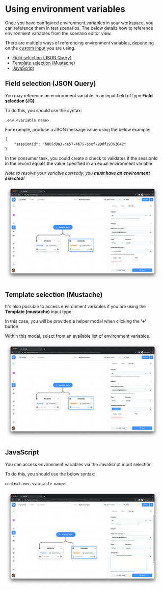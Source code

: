 # Using environment variables

Once you have configured environment variables in your workspace, you can reference them in  test scenarios. The below details how to reference environment variables from the scenario editor view.

There are multiple ways of referencing environment variables, depending on the [custom input](../custom-inputs.md) you are using.

* [Field selection (JSON Query)](using-environment-variables.md#field-selection-json-query)
* [Template selection (Mustache)](using-environment-variables.md#template-selection-mustache)
* [JavaScript](using-environment-variables.md#javascript)

## Field selection (JSON Query)

You may reference an environment variable in an input field of type **Field selection (JQ)**.

To do this, you should use the syntax:

`.env.<variable name>`

For example, produce a JSON message value using the below example:

```
{
    "sessionId": "b885d9a3-de57-4b75-bbcf-29df19362642"
}
```

In the consumer task, you could create a check to validates if the sessionId in the record equals the value specified in an equal environment variable:&#x20;

_Note to resolve your variable correctly, you **must have an environment selected!**_

![](<../../.gitbook/assets/image (146).png>)

## Template selection (Mustache)

It's also possible to access environment variables if you are using the **Template (mustache)** input type.&#x20;

In this case, you will be provided a helper modal when clicking the **'+'** button.

Within this modal, select from an available list of environment variables.

![](<../../.gitbook/assets/image (118) (1).png>)

## JavaScript

You can access environment variables via the JavaScript input selection.

To do this, you should use the below syntax:

`context.env.`<`variable name>`

![](<../../.gitbook/assets/image (105).png>)

